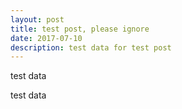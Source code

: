 ```yaml
---
layout: post
title: test post, please ignore
date: 2017-07-10
description: test data for test post
---
```

test data





test data
